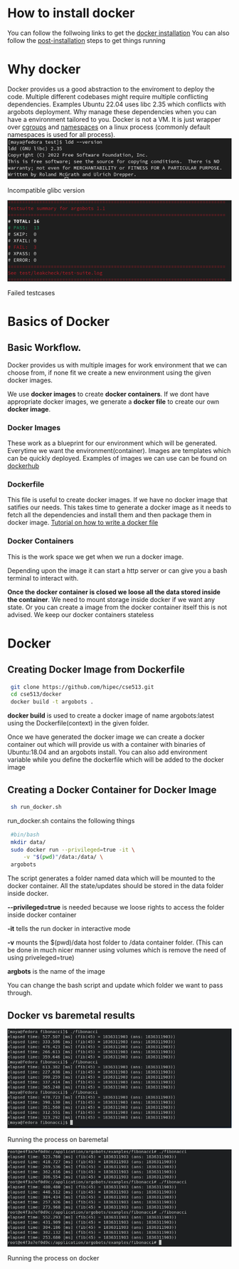 # How to install docker
    
You can follow the follwoing links to get the [docker installation](https://docs.docker.com/engine/install/ubuntu/)
    You can also follow the [post-installation](https://docs.docker.com/engine/install/linux-postinstall/) steps to get things running
# Why docker
Docker provides us a good abstraction to the enviroment to deploy the code.
Multiple different codebases might require multiple conflicting dependencies. Examples Ubuntu 22.04 uses libc 2.35 which conflicts with argobots deployment. 
Why manage these dependencies when you can  have a environment tailored to you.
Docker is not a VM. It is just wrapper over [cgroups](https://www.nginx.com/blog/what-are-namespaces-cgroups-how-do-they-work/#:~:text=Namespaces%20provide%20isolation%20of%20system,can%20use%20namespaces%20and%20cgroups.) and [namespaces](https://www.nginx.com/blog/what-are-namespaces-cgroups-how-do-they-work/#:~:text=Namespaces%20provide%20isolation%20of%20system,can%20use%20namespaces%20and%20cgroups.) on a linux process (commonly default namespaces is used for all process).
![image](images/osglibversion.png)

Incompatible glibc version

![image](images/failed-testcases.png)

Failed testcases


# Basics of Docker

## Basic Workflow.
   Docker provides us with multiple images for work environment that we can choose from, if none fit we create a new environment using the given docker images.

  We use **docker images** to create **docker containers**. If we dont have appropriate docker images, we generate a **docker file** to create our own **docker image**.

### Docker Images

   These work as a blueprint for our environment which will be generated. Everytime we want the environment(container). Images are templates which can be quickly deployed. Examples of images we can use can be found on [dockerhub](https://hub.docker.com/)

### Dockerfile
    
   This file is useful to create docker images. If we have no docker image that satifies our needs. This takes time to generate a docker image as it needs to fetch all the dependencies and install them and then package them in docker image. [Tutorial on how to write a docker file](https://takacsmark.com/dockerfile-tutorial-by-example-dockerfile-best-practices-2018/) 

### Docker Containers
   This is the work space we get when we run a docker image. 
   
   Depending upon the image it can start a http server or can give you a bash terminal to interact with. 
   
   **Once the docker container is closed we loose all the data stored inside the container**. We need to mount storage inside docker if we want any state. Or you can create a image from the docker container itself this is not advised. We keep our docker containers stateless

# Docker  

## Creating Docker Image from Dockerfile
   ```bash
    git clone https://github.com/hipec/cse513.git
    cd cse513/docker
    docker build -t argobots . 
   ```
   **docker build** is used to create a docker image of name argobots:latest using the Dockerfile(context) in the given folder.
    
   Once we have generated the docker image we can create a docker container out which will provide us with a container with binaries of Ubuntu:18.04 and an argobots install.
    You can also add environment variable while you define the dockerfile which will be added to the docker image

## Creating a Docker Container for Docker Image
   ```bash
    sh run_docker.sh
   ```
   
   run_docker.sh contains the following things
   ```bash
    #bin/bash
    mkdir data/
    sudo docker run --privileged=true -it \
	    -v "$(pwd)"/data:/data/ \
	argobots
   ```
   The script generates a folder named data which will be mounted to the docker container. All the state/updates should be stored in the data folder inside docker.

   **--privileged=true** is needed because we loose rights to access the folder inside docker container

   **-it** tells the run docker in interactive mode

   **-v** mounts the $(pwd)/data host folder to /data container folder. (This can be done in much nicer manner using volumes which is remove the need of using priveleged=true)

   **argbots** is the name of the image

   You can change the bash script and update which folder we want to pass through.
    
## Docker vs baremetal results
![image](images/bare_metal.png)

Running the process on baremetal

![image](images/docker.png)

Running the process on docker
